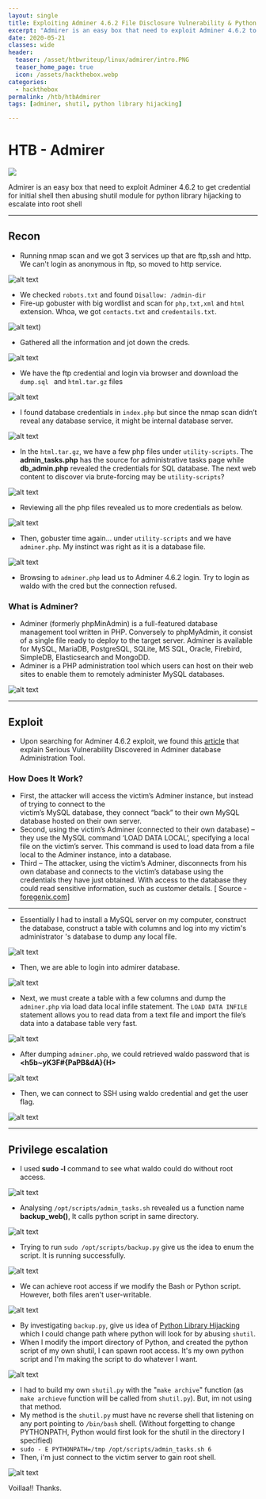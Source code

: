 ```yaml
---
layout: single
title: Exploiting Adminer 4.6.2 File Disclosure Vulnerability & Python Library Hijacking for PrivEsc
excerpt: "Admirer is an easy box that need to exploit Adminer 4.6.2 to get credential for initial shell then abusing shutil module for python library hijacking to escalate into root shell."
date: 2020-05-21
classes: wide
header:
  teaser: /asset/htbwriteup/linux/admirer/intro.PNG
  teaser_home_page: true
  icon: /assets/hackthebox.webp
categories:
  - hackthebox
permalink: /htb/htbAdmirer
tags: [adminer, shutil, python library hijacking]

---
```


# HTB - Admirer

![](https://raw.githubusercontent.com/faisalfs10x/faisalfs10x.github.io/master/asset/htbwriteup/linux/admirer/intro.PNG)

Admirer is an easy box that need to exploit Adminer 4.6.2 to get credential for initial shell then abusing shutil module for python library hijacking to escalate into root shell

---
## Recon

- Running nmap scan and we got 3 services up that are ftp,ssh and http. We can't login as anonymous in ftp, so moved to http service.
    
![alt text](https://raw.githubusercontent.com/faisalfs10x/faisalfs10x.github.io/master/asset/htbwriteup/linux/admirer/1nmap.png)

- We checked `robots.txt` and found `Disallow: /admin-dir`
- Fire-up gobuster with big wordlist and scan for `php,txt,xml` and `html` extension. Whoa, we got `contacts.txt` and `credentails.txt`.

![alt text](https://raw.githubusercontent.com/faisalfs10x/faisalfs10x.github.io/master/asset/htbwriteup/linux/admirer/2.png))

- Gathered all the information and jot down the creds.

![alt text](https://raw.githubusercontent.com/faisalfs10x/faisalfs10x.github.io/master/asset/htbwriteup/linux/admirer/3.png)

- We have the ftp credential and login via browser and download the `dump.sql ` and `html.tar.gz` files

![alt text](https://raw.githubusercontent.com/faisalfs10x/faisalfs10x.github.io/master/asset/htbwriteup/linux/admirer/4.png)

- I found database credentials in `index.php` but since the nmap scan didn’t reveal any database service, it might be internal database server.

![alt text](https://raw.githubusercontent.com/faisalfs10x/faisalfs10x.github.io/master/asset/htbwriteup/linux/admirer/5.png)

- In the `html.tar.gz`, we have a few php files under `utility-scripts`. The **admin_tasks.php** has the source for administrative tasks page while **db_admin.php** revealed the credentials for  SQL database. The next web content to discover via brute-forcing may be `utility-scripts`?

![alt text](https://raw.githubusercontent.com/faisalfs10x/faisalfs10x.github.io/master/asset/htbwriteup/linux/admirer/6.png)

- Reviewing all the php files revealed us to more credentials as below.

![alt text](https://raw.githubusercontent.com/faisalfs10x/faisalfs10x.github.io/master/asset/htbwriteup/linux/admirer/7.png)

- Then, gobuster time again... under `utility-scripts` and we have `adminer.php`. My instinct was right as it is a database file.

![alt text](https://raw.githubusercontent.com/faisalfs10x/faisalfs10x.github.io/master/asset/htbwriteup/linux/admirer/8.png)

- Browsing to `adminer.php` lead us to  Adminer 4.6.2 login. Try to login as waldo with the cred but the connection refused.

### What is Adminer?
- Adminer (formerly phpMinAdmin) is a full-featured database management tool written in PHP. Conversely to phpMyAdmin, it consist of a single file ready to deploy to the target server. Adminer is available for MySQL, MariaDB, PostgreSQL, SQLite, MS SQL, Oracle, Firebird, SimpleDB, Elasticsearch and MongoDD. 
- Adminer is a PHP administration tool which users can host on their web sites to enable them to remotely administer MySQL databases.

![alt text](https://raw.githubusercontent.com/faisalfs10x/faisalfs10x.github.io/master/asset/htbwriteup/linux/admirer/9.png)

---
## Exploit

- Upon searching for Adminer 4.6.2 exploit, we found this [article](https://www.foregenix.com/blog/serious-vulnerability-discovered-in-adminer-tool) that explain Serious Vulnerability Discovered in Adminer database Administration Tool.

### **How Does It Work?**
- First, the attacker will access the victim’s Adminer instance, but instead of trying to connect to the  
victim’s MySQL database, they connect “back” to their own MySQL database hosted on their own server.
- Second, using the victim’s Adminer (connected to their own database) – they use the MySQL command  ‘LOAD DATA LOCAL’, specifying a local file on the victim’s server. This command is used to load data from a file local to the Adminer instance, into a database.
- Third – The attacker, using the victim’s Adminer, disconnects from his own database and connects to the   victim’s database using the credentials they have just obtained. With access to the database they could read sensitive information, such as customer details. [ Source - [foregenix.com](https://www.foregenix.com/blog/serious-vulnerability-discovered-in-adminer-tool)]

---

- Essentially I had to install a MySQL server on my computer, construct the database, construct a table with columns and log into my victim's administrator 's database to dump any local file.

![alt text](https://raw.githubusercontent.com/faisalfs10x/faisalfs10x.github.io/master/asset/htbwriteup/linux/admirer/10.png)

- Then, we are able to login into admirer database.

![alt text](https://raw.githubusercontent.com/faisalfs10x/faisalfs10x.github.io/master/asset/htbwriteup/linux/admirer/12.png)

- Next, we must create a table with a few columns and dump the `adminer.php` via load data local infile statement. The `LOAD DATA INFILE` statement allows you to read data from a text file and import the file’s data into a database table very fast.

![alt text](https://raw.githubusercontent.com/faisalfs10x/faisalfs10x.github.io/master/asset/htbwriteup/linux/admirer/14.png)

- After dumping `adminer.php`, we could retrieved waldo password that is **<h5b~yK3F#{PaPB&dA}{H>**

![alt text](https://raw.githubusercontent.com/faisalfs10x/faisalfs10x.github.io/master/asset/htbwriteup/linux/admirer/15.png)

- Then, we can connect to SSH using waldo credential and get the user flag.

![alt text](https://raw.githubusercontent.com/faisalfs10x/faisalfs10x.github.io/master/asset/htbwriteup/linux/admirer/16(user).png)

---
## Privilege escalation

- I used **sudo -l** command to see what waldo could do without root access.

![alt text](https://raw.githubusercontent.com/faisalfs10x/faisalfs10x.github.io/master/asset/htbwriteup/linux/admirer/17.png)

- Analysing `/opt/scripts/admin_tasks.sh` revealed us a function name **backup_web()**, It calls python script in same directory.

![alt text](https://raw.githubusercontent.com/faisalfs10x/faisalfs10x.github.io/master/asset/htbwriteup/linux/admirer/18.png)

- Trying to run `sudo /opt/scripts/backup.py` give us the idea to enum the script. It is running successfully.

![alt text](https://raw.githubusercontent.com/faisalfs10x/faisalfs10x.github.io/master/asset/htbwriteup/linux/admirer/19.png)

- We can achieve root access if we modify the Bash or Python script. However, both files aren't user-writable.

![alt text](https://raw.githubusercontent.com/faisalfs10x/faisalfs10x.github.io/master/asset/htbwriteup/linux/admirer/20.png)

- By investigating `backup.py`, give us idea of [Python Library Hijacking](https://rastating.github.io/privilege-escalation-via-python-library-hijacking/) which I could change path where python will look for by abusing `shutil`.
- When I modify the import directory of Python, and created the python script of my own shutil, I can spawn root access. It's my own python script and I'm making the script to do whatever I want.

![alt text](https://raw.githubusercontent.com/faisalfs10x/faisalfs10x.github.io/master/asset/htbwriteup/linux/admirer/21.png)

- I had to build my own `shutil.py` with the "`make archive`" function (as `make archieve` function will be called from `shutil.py`). But, im not using that method.
- My method is the `shutil.py` must have nc reverse shell that listening on any port pointing to `/bin/bash` shell. (Without forgetting to change PYTHONPATH, Python would first look for the shutil in the directory I specified)
- `sudo - E PYTHONPATH=/tmp /opt/scripts/admin_tasks.sh 6`
- Then, i'm just connect to the victim server to gain root shell.

![alt text](https://raw.githubusercontent.com/faisalfs10x/faisalfs10x.github.io/master/asset/htbwriteup/linux/admirer/22(root).png)

Voillaa!!
Thanks.
